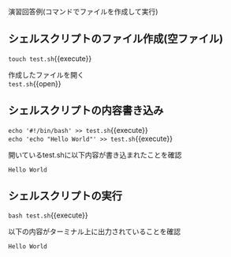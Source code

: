演習回答例(コマンドでファイルを作成して実行)  

## シェルスクリプトのファイル作成(空ファイル)  

`touch test.sh`{{execute}}  

作成したファイルを開く  
`test.sh`{{open}}

## シェルスクリプトの内容書き込み  

`echo '#!/bin/bash' >> test.sh`{{execute}}  
`echo 'echo "Hello World"' >> test.sh`{{execute}}

開いているtest.shに以下内容が書き込まれたことを確認  

```
Hello World
```

## シェルスクリプトの実行  

`bash test.sh`{{execute}}

以下の内容がターミナル上に出力されていることを確認  

```
Hello World
```

